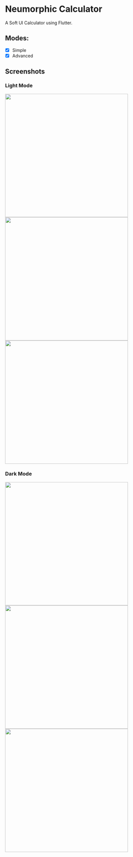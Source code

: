 # Neumorphic Calculator

A Soft UI Calculator using Flutter.

## Modes:
- [x] Simple
- [x] Advanced

## Screenshots

<p float="left">

### Light Mode
  <img src="https://github.com/belelaritra/Neumorphic_Calculator/tree/main/.github/simple-light.png" height="400" />
  <img src="https://github.com/belelaritra/Neumorphic_Calculator/tree/main/.github/advanced-light.png" height="400" />
  <img src="https://github.com/belelaritra/Neumorphic_Calculator/tree/main/.github/drawer-light.png" height="400" />

### Dark Mode
  <img src="https://github.com/belelaritra/Neumorphic_Calculator/tree/main/.github/simple-dark.png" height="400" />
  <img src="https://github.com/belelaritra/Neumorphic_Calculator/tree/main/.github/advanced-dark.png" height="400" />
  <img src="https://github.com/belelaritra/Neumorphic_Calculator/tree/main/.github/drawer-dark.png" height="400" />
</p>
